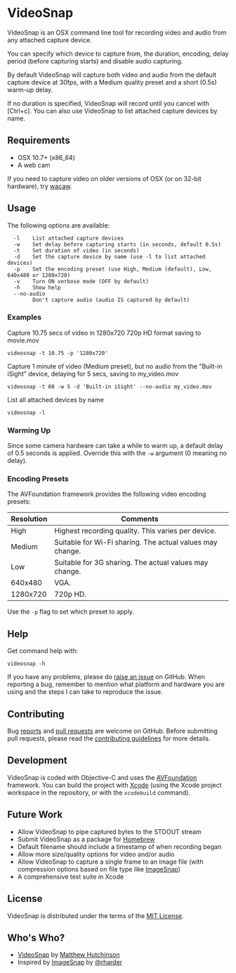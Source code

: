 # VideoSnap

VideoSnap is an OSX command line tool for recording video and audio from any
attached capture device.

You can specify which device to capture from, the duration, encoding, delay
period (before capturing starts) and disable audio capturing.

By default VideoSnap will capture both video and audio from the default capture
device at 30fps, with a Medium quality preset and a short (0.5s) warm-up delay.

If no duration is specified, VideoSnap will record until you cancel with
[Ctrl+c]. You can also use VideoSnap to list attached capture devices by name.

## Requirements

 * OSX 10.7+ (x86_64)
 * A web cam

If you need to capture video on older versions of OSX (or on 32-bit hardware),
try [wacaw](http://webcam-tools.sourceforge.net).

## Usage

The following options are available:

```
  -l    List attached capture devices
  -w    Set delay before capturing starts (in seconds, default 0.5s)
  -t    Set duration of video (in seconds)
  -d    Set the capture device by name (use -l to list attached devices)
  -p    Set the encoding preset (use High, Medium (default), Low, 640x480 or 1280x720)
  -v    Turn ON verbose mode (OFF by default)
  -h    Show help
  --no-audio
        Don't capture audio (audio IS captured by default)
```

### Examples

Capture 10.75 secs of video in 1280x720 720p HD format saving to movie.mov

    videosnap -t 10.75 -p '1280x720'

Capture 1 minute of video (Medium preset), but no audio from the "Built-in
iSight" device, delaying for 5 secs, saving to my_video.mov

    videosnap -t 60 -w 5 -d 'Built-in iSight' --no-audio my_video.mov

List all attached devices by name

    videosnap -l

### Warming Up

Since some camera hardware can take a while to warm up, a default delay of 0.5
seconds is applied. Override this with the `-w` argument (0 meaning no delay).

### Encoding Presets

The AVFoundation framework provides the following video encoding presets:

| Resolution    | Comments                                                  |
| ------------- | --------------------------------------------------------- |
| High          | Highest recording quality. This varies per device.        |
| Medium        | Suitable for Wi-Fi sharing. The actual values may change. |
| Low           | Suitable for 3G sharing. The actual values may change.    |
| 640x480       | VGA.                                                      |
| 1280x720      | 720p HD.                                                  |

Use the `-p` flag to set which preset to apply.

## Help

Get command help with:

    videosnap -h

If you have any problems, please do [raise an
issue](https://github.com/matthutchinson/videosnap/issues) on GitHub. When
reporting a bug, remember to mention what platform and hardware you are using
and the steps I can take to reproduce the issue.

## Contributing

Bug [reports](https://github.com/matthutchinson/videosnap/issues) and [pull
requests](https://github.com/matthutchinson/videosnap/pulls) are welcome on
GitHub. Before submitting pull requests, please read the [contributing
guidelines](https://github.com/matthutchinson/lifx_dash/blob/master/CONTRIBUTING.md)
for more details.

## Development

VideoSnap is coded with Objective-C and uses the
[AVFoundation](https://developer.apple.com/av-foundation/) framework. You can
build the project with [Xcode](http://developer.apple.com/xcode/) (using the
Xcode project workspace in the repository, or with the `xcodebuild` command).

## Future Work

* Allow VideoSnap to pipe captured bytes to the STDOUT stream
* Submit VideoSnap as a package for [Homebrew](http://brew.sh)
* Default filename should include a timestamp of when recording began
* Allow more size/quality options for video and/or audio
* Allow VideoSnap to capture a single frame to an image file (with compression
  options based on file type like [ImageSnap](https://github.com/rharder/imagesnap))
* A comprehensive test suite in Xcode

## License

VideoSnap is distributed under the terms of the [MIT
License](http://opensource.org/licenses/MIT).

## Who's Who?

* [VideoSnap](http://github.com/matthutchinson/videosnap) by [Matthew Hutchinson](http://matthewhutchinson.net)
* Inspired by [ImageSnap](https://github.com/rharder/imagesnap) by [@rharder](https://github.com/rharder)
